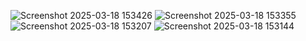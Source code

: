 ![Screenshot 2025-03-18 153426](https://github.com/user-attachments/assets/84e1ef81-1e8f-4d8e-b94f-e79b4c7b8e4b)
![Screenshot 2025-03-18 153355](https://github.com/user-attachments/assets/8660b7fe-1cdb-4a45-b02a-b714d34f72b2)
![Screenshot 2025-03-18 153207](https://github.com/user-attachments/assets/c8a17ad1-1555-4ca9-b747-6c8062e1ee6e)
![Screenshot 2025-03-18 153144](https://github.com/user-attachments/assets/4023a390-69ea-448e-bf68-063651b59cd6)
